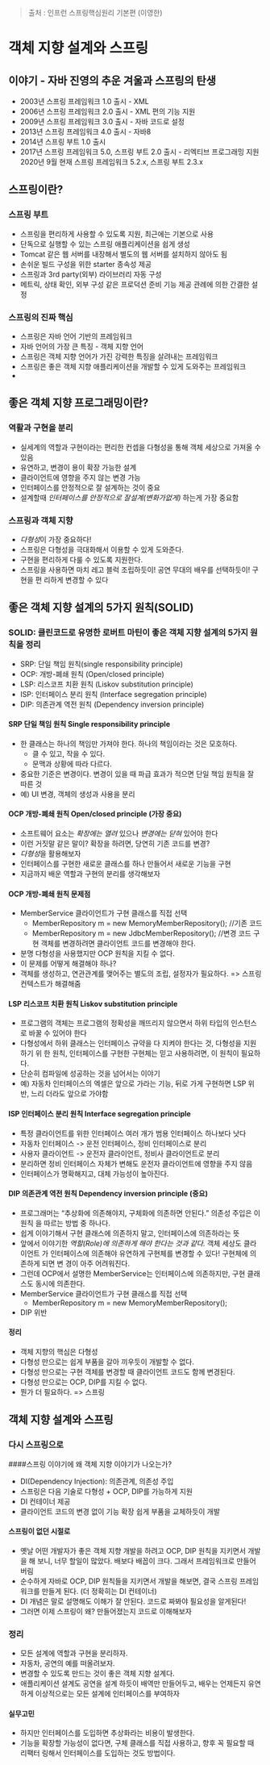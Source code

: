 > 출처 : 인프런 스프링핵심원리 기본편 (이영한)

# 객체 지향 설계와 스프링
## 이야기 - 자바 진영의 추운 겨울과 스프링의 탄생
- 2003년 스프링 프레임워크 1.0 출시 - XML
- 2006년 스프링 프레임워크 2.0 출시 - XML 편의 기능 지원
- 2009년 스프링 프레임워크 3.0 출시 - 자바 코드로 설정
- 2013년 스프링 프레임워크 4.0 출시 - 자바8
- 2014년 스프링 부트 1.0 출시
- 2017년 스프링 프레임워크 5.0, 스프링 부트 2.0 출시 - 리엑티브 프로그래밍 지원 2020년 9월 현재 스프링 프레임워크 5.2.x, 스프링 부트 2.3.x

## 스프링이란?
### 스프링 부트
- 스프링을 편리하게 사용할 수 있도록 지원, 최근에는 기본으로 사용 
- 단독으로 실행할 수 있는 스프링 애플리케이션을 쉽게 생성
- Tomcat 같은 웹 서버를 내장해서 별도의 웹 서버를 설치하지 않아도 됨 
- 손쉬운 빌드 구성을 위한 starter 종속성 제공
- 스프링과 3rd party(외부) 라이브러리 자동 구성
- 메트릭, 상태 확인, 외부 구성 같은 프로덕션 준비 기능 제공 관례에 의한 간결한 설정

### 스프링의 진짜 핵심
- 스프링은 자바 언어 기반의 프레임워크
- 자바 언어의 가장 큰 특징 - 객체 지향 언어
- 스프링은 객체 지향 언어가 가진 강력한 특징을 살려내는 프레임워크
- 스프링은 좋은 객체 지향 애플리케이션을 개발할 수 있게 도와주는 프레임워크
- 
## 좋은 객체 지향 프로그래밍이란?
### 역활과 구현을 분리
- 실세계의 역할과 구현이라는 편리한 컨셉을 다형성을 통해 객체 세상으로 가져올 수 있음 
- 유연하고, 변경이 용이 확장 가능한 설계
- 클라이언트에 영향을 주지 않는 변경 가능
- 인터페이스를 안정적으로 잘 설계하는 것이 중요
- 설계할때 *인터페이스를 안정적으로 잘설계(변화가없게)* 하는게 가장 중요함

### 스프링과 객체 지향
- *다형성*이 가장 중요하다!
- 스프링은 다형성을 극대화해서 이용할 수 있게 도와준다.
- 구현을 편리하게 다룰 수 있도록 지원한다.
- 스프링을 사용하면 마치 레고 블럭 조립하듯이! 공연 무대의 배우를 선택하듯이! 구현을 편 리하게 변경할 수 있다

## 좋은 객체 지향 설계의 5가지 원칙(SOLID)
### SOLID: 클린코드로 유명한 로버트 마틴이 좋은 객체 지향 설계의 5가지 원칙을 정리
- SRP: 단일 책임 원칙(single responsibility principle)
- OCP: 개방-폐쇄 원칙 (Open/closed principle)
- LSP: 리스코프 치환 원칙 (Liskov substitution principle) 
- ISP: 인터페이스 분리 원칙 (Interface segregation principle) 
- DIP: 의존관계 역전 원칙 (Dependency inversion principle)

#### SRP 단일 책임 원칙 Single responsibility principle
- 한 클래스는 하나의 책임만 가져야 한다. 하나의 책임이라는 것은 모호하다.
  * 클 수 있고, 작을 수 있다.
  * 문맥과 상황에 따라 다르다.
- 중요한 기준은 변경이다. 변경이 있을 때 파급 효과가 적으면 단일 책임 원칙을 잘 따른 것 
- 예) UI 변경, 객체의 생성과 사용을 분리

#### OCP 개방-폐쇄 원칙 Open/closed principle (가장 중요)
- 소프트웨어 요소는 *확장에는 열려* 있으나 *변경에는 닫혀* 있어야 한다 
- 이런 거짓말 같은 말이? 확장을 하려면, 당연히 기존 코드를 변경? 
- *다형성*을 활용해보자
- 인터페이스를 구현한 새로운 클래스를 하나 만들어서 새로운 기능을 구현 
- 지금까지 배운 역할과 구현의 분리를 생각해보자

#### OCP 개방-폐쇄 원칙 문제점
- MemberService 클라이언트가 구현 클래스를 직접 선택
  * MemberRepository m = new MemoryMemberRepository(); //기존 코드
  * MemberRepository m = new JdbcMemberRepository(); //변경 코드 구현 객체를 변경하려면 클라이언트 코드를 변경해야 한다.
- 분명 다형성을 사용했지만 OCP 원칙을 지킬 수 없다.
- 이 문제를 어떻게 해결해야 하나?
- 객체를 생성하고, 연관관계를 맺어주는 별도의 조립, 설정자가 필요하다. => 스프링 컨텍스트가 해결해줌
  
#### LSP 리스코프 치환 원칙 Liskov substitution principle
- 프로그램의 객체는 프로그램의 정확성을 깨뜨리지 않으면서 하위 타입의 인스턴스로 바꿀 수 있어야 한다
- 다형성에서 하위 클래스는 인터페이스 규약을 다 지켜야 한다는 것, 다형성을 지원하기 위 한 원칙, 인터페이스를 구현한 구현체는 믿고 사용하려면, 이 원칙이 필요하다.
- 단순히 컴파일에 성공하는 것을 넘어서는 이야기
- 예) 자동차 인터페이스의 엑셀은 앞으로 가라는 기능, 뒤로 가게 구현하면 LSP 위반, 느리 더라도 앞으로 가야함

#### ISP 인터페이스 분리 원칙 Interface segregation principle
- 특정 클라이언트를 위한 인터페이스 여러 개가 범용 인터페이스 하나보다 낫다 
- 자동차 인터페이스 -> 운전 인터페이스, 정비 인터페이스로 분리
- 사용자 클라이언트 -> 운전자 클라이언트, 정비사 클라이언트로 분리
- 분리하면 정비 인터페이스 자체가 변해도 운전자 클라이언트에 영향을 주지 않음 
- 인터페이스가 명확해지고, 대체 가능성이 높아진다.

#### DIP 의존관계 역전 원칙 Dependency inversion principle (중요)
- 프로그래머는 “추상화에 의존해야지, 구체화에 의존하면 안된다.” 의존성 주입은 이 원칙 을 따르는 방법 중 하나다.
- 쉽게 이야기해서 구현 클래스에 의존하지 말고, 인터페이스에 의존하라는 뜻
- 앞에서 이야기한 *역할(Role)에 의존하게 해야 한다는 것과 같다.* 객체 세상도 클라이언트 가 인터페이스에 의존해야 유연하게 구현체를 변경할 수 있다! 구현체에 의존하게 되면 변 경이 아주 어려워진다.
- 그런데 OCP에서 설명한 MemberService는 인터페이스에 의존하지만, 구현 클래스도 동시에 의존한다.
- MemberService 클라이언트가 구현 클래스를 직접 선택
  * MemberRepository m = new MemoryMemberRepository(); 
- DIP 위반

#### 정리
- 객체 지향의 핵심은 다형성
- 다형성 만으로는 쉽게 부품을 갈아 끼우듯이 개발할 수 없다.
- 다형성 만으로는 구현 객체를 변경할 때 클라이언트 코드도 함께 변경된다. 
- 다형성 만으로는 OCP, DIP를 지킬 수 없다.
- 뭔가 더 필요하다. => 스프링

## 객체 지향 설계와 스프링
### 다시 스프링으로
####스프링 이야기에 왜 객체 지향 이야기가 나오는가?
- DI(Dependency Injection): 의존관계, 의존성 주입
- 스프링은 다음 기술로 다형성 + OCP, DIP를 가능하게 지원
- DI 컨테이너 제공
- 클라이언트 코드의 변경 없이 기능 확장 쉽게 부품을 교체하듯이 개발

#### 스프링이 없던 시절로
- 옛날 어떤 개발자가 좋은 객체 지향 개발을 하려고 OCP, DIP 원칙을 지키면서 개발을 해 보니, 너무 할일이 많았다. 
배보다 배꼽이 크다. 그래서 프레임워크로 만들어버림
- 순수하게 자바로 OCP, DIP 원칙들을 지키면서 개발을 해보면, 결국 스프링 프레임워크를 만들게 된다. (더 정확히는 DI 컨테이너)
- DI 개념은 말로 설명해도 이해가 잘 안된다. 코드로 짜봐야 필요성을 알게된다! 
- 그러면 이제 스프링이 왜? 만들어졌는지 코드로 이해해보자

### 정리
- 모든 설계에 역할과 구현을 분리하자. 
- 자동차, 공연의 예를 떠올려보자.
- 변경할 수 있도록 만드는 것이 좋은 객체 지향 설계다.
- 애플리케이션 설계도 공연을 설계 하듯이 배역만 만들어두고, 배우는 언제든지 유연하게 이상적으로는 모든 설계에 인터페이스를 부여하자

#### 실무고민
- 하지만 인터페이스를 도입하면 추상화라는 비용이 발생한다.
- 기능을 확장할 가능성이 없다면, 구체 클래스를 직접 사용하고, 향후 꼭 필요할 때 리팩터 링해서 인터페이스를 도입하는 것도 방법이다.
